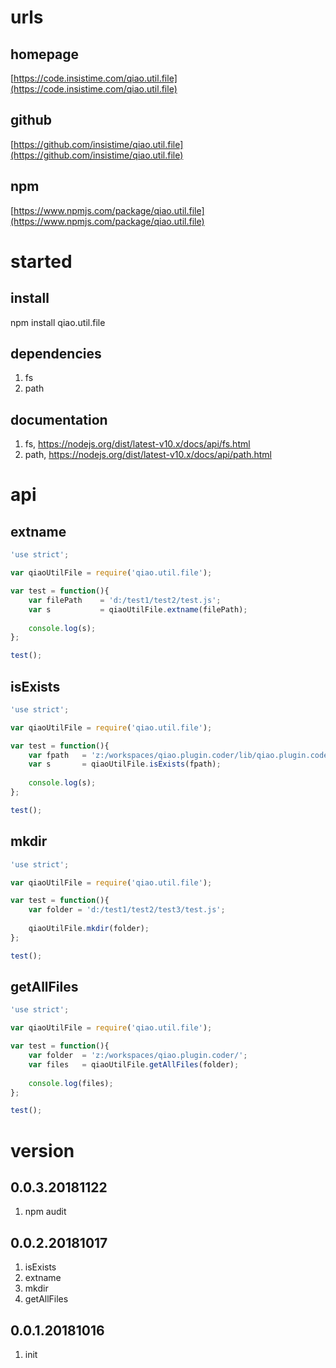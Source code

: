 # urls
## homepage
[https://code.insistime.com/qiao.util.file](https://code.insistime.com/qiao.util.file)

## github
[https://github.com/insistime/qiao.util.file](https://github.com/insistime/qiao.util.file)

## npm
[https://www.npmjs.com/package/qiao.util.file](https://www.npmjs.com/package/qiao.util.file)

# started
## install
npm install qiao.util.file

## dependencies
1. fs
2. path

## documentation
1. fs, https://nodejs.org/dist/latest-v10.x/docs/api/fs.html
2. path, https://nodejs.org/dist/latest-v10.x/docs/api/path.html

# api
## extname
```javascript
'use strict';

var qiaoUtilFile = require('qiao.util.file');

var test = function(){
	var filePath 	= 'd:/test1/test2/test.js';
	var s 			= qiaoUtilFile.extname(filePath);
	
	console.log(s);
};

test();
```

## isExists
```javascript
'use strict';

var qiaoUtilFile = require('qiao.util.file');

var test = function(){
	var fpath 	= 'z:/workspaces/qiao.plugin.coder/lib/qiao.plugin.coder.js';
	var s		= qiaoUtilFile.isExists(fpath);
	
	console.log(s);
};

test();
```

## mkdir
```javascript
'use strict';

var qiaoUtilFile = require('qiao.util.file');

var test = function(){
	var folder = 'd:/test1/test2/test3/test.js';
	
	qiaoUtilFile.mkdir(folder);
};

test();
```

## getAllFiles
```javascript
'use strict';

var qiaoUtilFile = require('qiao.util.file');

var test = function(){
	var folder 	= 'z:/workspaces/qiao.plugin.coder/';
	var files	= qiaoUtilFile.getAllFiles(folder);
	
	console.log(files);
};

test();
```

# version
## 0.0.3.20181122
1. npm audit

## 0.0.2.20181017
1. isExists
2. extname
3. mkdir
4. getAllFiles

## 0.0.1.20181016
1. init